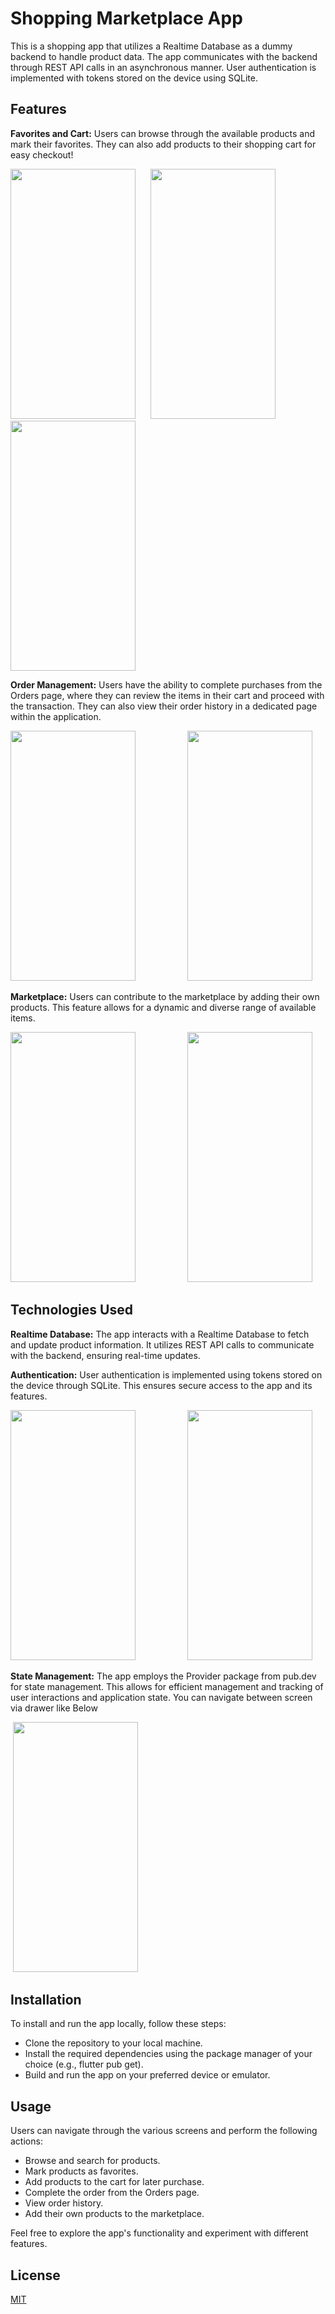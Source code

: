 # Shopping Marketplace App

This is a shopping app that utilizes a Realtime Database as a dummy backend to handle product data. The app communicates with the backend through REST API calls in an asynchronous manner. User authentication is implemented with tokens stored on the device using SQLite.

## Features

**Favorites and Cart:** Users can browse through the available products and mark their favorites. They can also add products to their shopping cart for easy checkout!

<img src="https://github.com/Ayank-Kumar/Shopping_App/assets/77344547/e627a5e7-ad7a-4837-a300-fb92b70e3c93" width="200" height="400">&nbsp;&nbsp;&nbsp;&nbsp;&nbsp;
<img src="https://github.com/Ayank-Kumar/Shopping_App/assets/77344547/b50aa013-69ff-4135-8675-92ec8468c6a3" width="200" height="400">&nbsp;&nbsp;&nbsp;&nbsp;&nbsp;
<img src="https://github.com/Ayank-Kumar/Shopping_App/assets/77344547/f0c586f1-b6a4-4602-a0b3-6a59173bca25" width="200" height="400">

**Order Management:** Users have the ability to complete purchases from the Orders page, where they can review the items in their cart and proceed with the transaction. They can also view their order history in a dedicated page within the application.

<img src="https://github.com/Ayank-Kumar/Shopping_App/assets/77344547/fd2bef7e-a544-429d-a911-82ad01f61cc9" width="200" height="400">&nbsp;&nbsp;&nbsp;&nbsp;&nbsp;&nbsp;&nbsp;&nbsp;&nbsp;&nbsp;&nbsp;&nbsp;&nbsp;&nbsp;&nbsp;&nbsp;&nbsp;&nbsp;&nbsp;&nbsp;
<img src="https://github.com/Ayank-Kumar/Shopping_App/assets/77344547/bb5a0294-2180-4373-9ae4-eef774d4344d" width="200" height="400">

**Marketplace:** Users can contribute to the marketplace by adding their own products. This feature allows for a dynamic and diverse range of available items.

<img src="https://github.com/Ayank-Kumar/Shopping_App/assets/77344547/35a80709-e559-497c-baef-65511acc4680" width="200" height="400">&nbsp;&nbsp;&nbsp;&nbsp;&nbsp;&nbsp;&nbsp;&nbsp;&nbsp;&nbsp;&nbsp;&nbsp;&nbsp;&nbsp;&nbsp;&nbsp;&nbsp;&nbsp;&nbsp;&nbsp;
<img src="https://github.com/Ayank-Kumar/Shopping_App/assets/77344547/9b6b0e02-b1ad-459d-86d4-3eaa38119078" width="200" height="400">

## Technologies Used

**Realtime Database:** The app interacts with a Realtime Database to fetch and update product information. It utilizes REST API calls to communicate with the backend, ensuring real-time updates.

**Authentication:** User authentication is implemented using tokens stored on the device through SQLite. This ensures secure access to the app and its features.

<img src="https://github.com/Ayank-Kumar/Shopping_App/assets/77344547/6cf52f1d-07ed-484e-a303-ed2c7e92e6b1" width="200" height="400">&nbsp;&nbsp;&nbsp;&nbsp;&nbsp;&nbsp;&nbsp;&nbsp;&nbsp;&nbsp;&nbsp;&nbsp;&nbsp;&nbsp;&nbsp;&nbsp;&nbsp;&nbsp;&nbsp;&nbsp;
<img src="https://github.com/Ayank-Kumar/Shopping_App/assets/77344547/11457d5f-7009-4d96-bd67-be5e54e9c25f" width="200" height="400">

**State Management:** The app employs the Provider package from pub.dev for state management. This allows for efficient management and tracking of user interactions and application state. You can navigate between screen via drawer like Below

&nbsp;<img src="https://github.com/Ayank-Kumar/Shopping_App/assets/77344547/2fb3f948-769e-414f-8cfa-496bd2f8b874" width="200" height="400">

## Installation

To install and run the app locally, follow these steps:

* Clone the repository to your local machine.
* Install the required dependencies using the package manager of your choice (e.g., flutter pub get).
* Build and run the app on your preferred device or emulator.

## Usage

Users can navigate through the various screens and perform the following actions:

  * Browse and search for products.
  * Mark products as favorites.
  * Add products to the cart for later purchase.
  * Complete the order from the Orders page.
  * View order history.
  * Add their own products to the marketplace.

Feel free to explore the app's functionality and experiment with different features.

## License

[MIT](https://choosealicense.com/licenses/mit/)
